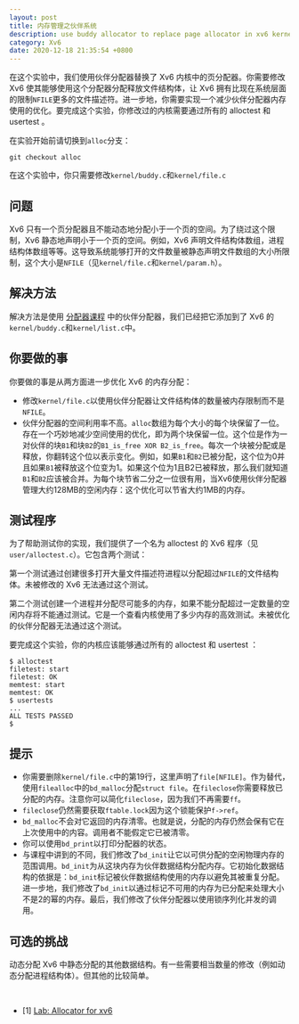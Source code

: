 ```yaml
---
layout: post
title: 内存管理之伙伴系统
description: use buddy allocator to replace page allocator in xv6 kernel
category: Xv6
date: 2020-12-18 21:35:54 +0800
---
```


在这个实验中，我们使用伙伴分配器替换了 Xv6 内核中的页分配器。你需要修改 Xv6 使其能够使用这个分配器分配释放文件结构体，让 Xv6 拥有比现在系统层面的限制`NFILE`更多的文件描述符。进一步地，你需要实现一个减少伙伴分配器内存使用的优化。要完成这个实验，你修改过的内核需要通过所有的 alloctest 和 usertest 。

<!--more-->

在实验开始前请切换到`alloc`分支：

`git checkout alloc`

在这个实验中，你只需要修改`kernel/buddy.c`和`kernel/file.c`

## 问题

Xv6 只有一个页分配器且不能动态地分配小于一个页的空间。为了绕过这个限制，Xv6 静态地声明小于一个页的空间。例如，Xv6 声明文件结构体数组，进程结构体数组等等。这导致系统能够打开的文件数量被静态声明文件数组的大小所限制，这个大小是`NFILE`（见`kernel/file.c`和`kernel/param.h`）。

## 解决方法

解决方法是使用 [分配器课程](https://pdos.csail.mit.edu/6.828/2019/lec/malloc.c) 中的伙伴分配器，我们已经把它添加到了 Xv6 的`kernel/buddy.c`和`kernel/list.c`中。

## 你要做的事

你要做的事是从两方面进一步优化 Xv6 的内存分配：

- 修改`kernel/file.c`以使用伙伴分配器让文件结构体的数量被内存限制而不是`NFILE`。
- 伙伴分配器的空间利用率不高。`alloc`数组为每个大小的每个块保留了一位。存在一个巧妙地减少空间使用的优化，即为两个块保留一位。这个位是作为一对伙伴的块`B1`和块`B2`的`B1_is_free XOR B2_is_free`。每次一个块被分配或是释放，你翻转这个位以表示变化。例如，如果`B1`和`B2`已被分配，这个位为0并且如果`B1`被释放这个位变为1。如果这个位为1且B2已被释放，那么我们就知道`B1`和`B2`应该被合并。为每个块节省二分之一位很有用，当Xv6使用伙伴分配器管理大约128MB的空闲内存：这个优化可以节省大约1MB的内存。

## 测试程序

为了帮助测试你的实现，我们提供了一个名为 alloctest 的 Xv6 程序（见`user/alloctest.c`）。它包含两个测试：

第一个测试通过创建很多打开大量文件描述符进程以分配超过`NFILE`的文件结构体。未被修改的 Xv6 无法通过这个测试。

第二个测试创建一个进程并分配尽可能多的内存，如果不能分配超过一定数量的空闲内存将不能通过测试。它是一个查看内核使用了多少内存的高效测试。未被优化的伙伴分配器无法通过这个测试。

要完成这个实验，你的内核应该能够通过所有的 alloctest 和 usertest ：

```shell
$ alloctest
filetest: start
filetest: OK
memtest: start
memtest: OK
$ usertests
...
ALL TESTS PASSED
$
```

## 提示

- 你需要删除`kernel/file.c`中的第19行，这里声明了`file[NFILE]`。作为替代，使用`filealloc`中的`bd_malloc`分配`struct file`。在`fileclose`你需要释放已分配的内存。注意你可以简化`fileclose`，因为我们不再需要`ff`。
- `fileclose`仍然需要获取`ftable.lock`因为这个锁能保护`f->ref`。
- `bd_malloc`不会对它返回的内存清零。也就是说，分配的内存仍然会保有它在上次使用中的内容。调用者不能假定它已被清零。
- 你可以使用`bd_print`以打印分配器的状态。
- 与课程中讲到的不同，我们修改了`bd_init`让它以可供分配的空闲物理内存的范围调用。`bd_init`为从这块内存为伙伴数据结构分配内存。它初始化数据结构的依据是：`bd_init`标记被伙伴数据结构使用的内存以避免其被重复分配。进一步地，我们修改了`bd_init`以通过标记不可用的内存为已分配来处理大小不是2的幂的内存。最后，我们修改了伙伴分配器以使用锁序列化并发的调用。

## 可选的挑战

动态分配 Xv6 中静态分配的其他数据结构。有一些需要相当数量的修改（例如动态分配进程结构体）。但其他的比较简单。

&nbsp;

- [1] [Lab: Allocator for xv6](https://pdos.csail.mit.edu/6.828/2019/labs/alloc.html)